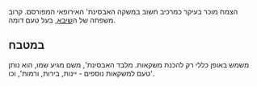 הצמח מוכר בעיקר כמרכיב חשוב במשקה האבסינת' האירופאי המפורסם. קרוב משפחה של ה[שיבא](tree-wormwood), בעל טעם דומה.

## במטבח

משמש באופן כללי רק להכנת משקאות. מלבד האבסינת', משם מגיע שמו, הוא נותן טעם למשקאות נוספים - יינות, בירות, ורמות', וכו'.